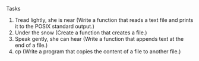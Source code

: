 Tasks 


1. Tread lightly, she is near (Write a function that reads a text file and prints it to the POSIX standard output.)
2. Under the snow (Create a function that creates a file.)
3. Speak gently, she can hear (Write a function that appends text at the end of a file.)
4. cp (Write a program that copies the content of a file to another file.)
